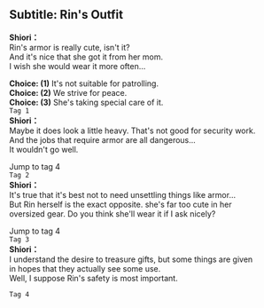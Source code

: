 # 

  
## Subtitle: Rin's Outfit
  
**Shiori：**  
Rin's armor is really cute, isn't it?  
And it's nice that she got it from her mom.  
I wish she would wear it more often...  
  
**Choice: (1)**  It's not suitable for patrolling.  
**Choice: (2)**  We strive for peace.  
**Choice: (3)**  She's taking special care of it.  
`Tag 1`  
**Shiori：**  
Maybe it does look a little heavy. That's not good for security work.  
And the jobs that require armor are all dangerous...  
It wouldn't go well.  
  
Jump to tag 4  
`Tag 2`  
**Shiori：**  
It's true that it's best not to need unsettling things like armor...  
But Rin herself is the exact opposite. she's far too cute in her  
oversized gear. Do you think she'll wear it if I ask nicely?  
  
Jump to tag 4  
`Tag 3`  
**Shiori：**  
I understand the desire to treasure gifts, but some things are given  
in hopes that they actually see some use.  
Well, I suppose Rin's safety is most important.  
  
`Tag 4`  
